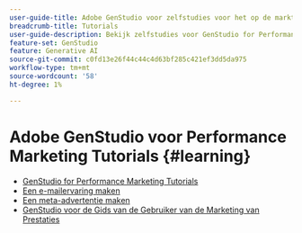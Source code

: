 ```yaml
---
user-guide-title: Adobe GenStudio voor zelfstudies voor het op de markt brengen van prestaties
breadcrumb-title: Tutorials
user-guide-description: Bekijk zelfstudies voor GenStudio for Performance Marketing, een end-to-end oplossing om de toeleveringsketen van content te versnellen en te vereenvoudigen met behulp van generatieve AI en intelligente automatisering.
feature-set: GenStudio
feature: Generative AI
source-git-commit: c0fd13e26f44c44c4d63bf285c421ef3dd5da975
workflow-type: tm+mt
source-wordcount: '58'
ht-degree: 1%

---
```



# Adobe GenStudio voor Performance Marketing Tutorials {#learning}

+ [GenStudio for Performance Marketing Tutorials](tutorials.md)
+ [Een e-mailervaring maken](create-email-experience.md)
+ [Een meta-advertentie maken](create-meta-ad.md)
+ [ GenStudio voor de Gids van de Gebruiker van de Marketing van Prestaties ](https://experienceleague.adobe.com/docs/genstudio/user-guide/home.html)
